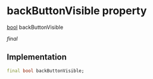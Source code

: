 


# backButtonVisible property






[bool](https://api.flutter.dev/flutter/dart-core/bool-class.html) backButtonVisible
  
_final_






## Implementation

```dart
final bool backButtonVisible;


```







